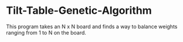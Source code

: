 # Tilt-Table-Genetic-Algorithm
This program takes an N x N board and finds a way to balance weights ranging from 1 to N on the board.
